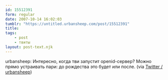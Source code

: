 ```yaml
---
id: 15512391
form: regular
date: 2007-10-14 16:02:03
tumblr: "https://untitled.urbansheep.com/post/15512391"
title:
tags:
    - post
    - твиты
layout: post-text.njk
---
```


<p>urbansheep: Интересно, когда тви запустит openid-сервер? Можно прямо устраивать пари: до рождества это будет или после. (via <a href="http://twitter.com/urbansheep/statuses/334873362">Twitter / urbansheep</a>)</p>


